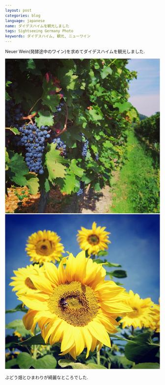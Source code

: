 ```yaml
---
layout: post
categories: blog
language: japanese
name: ダイデスハイムを観光しました
tags: Sightseeing Germany Photo
keywords: ダイデスハイム, 観光, ニューワイン
---
```


Neuer Wein(発酵途中のワイン)を求めてダイデスハイムを観光しました.

<img src="/assets/content-image/2013-10-03%2018.35.03-1.jpg" class="image-on-frame-medium image-fade">

<img src="/assets/content-image/2013-10-03%2018.46.43.jpg" class="image-on-frame-medium image-fade">

ぶどう畑とひまわりが綺麗なところでした.
